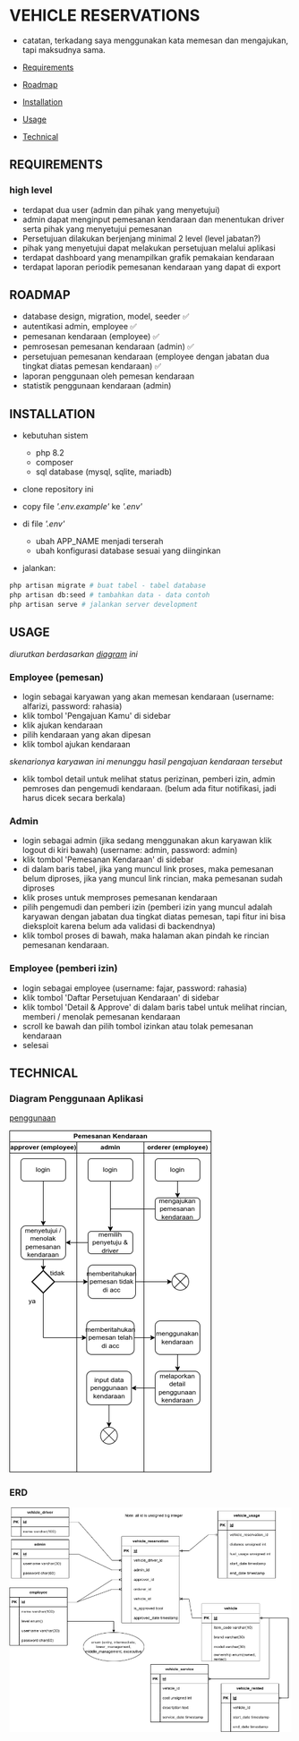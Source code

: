 # VEHICLE RESERVATIONS

- catatan, terkadang saya menggunakan kata memesan dan mengajukan, tapi maksudnya sama.

- [Requirements](#requirements)
- [Roadmap](#roadmap)
- [Installation](#installation)
- [Usage](#usage)
- [Technical](#technical)

## REQUIREMENTS

### high level
- terdapat dua user (admin dan pihak yang menyetujui) 
- admin dapat menginput pemesanan kendaraan dan menentukan driver serta pihak yang menyetujui pemesanan
- Persetujuan dilakukan berjenjang minimal 2 level (level jabatan?)
- pihak yang menyetujui dapat melakukan persetujuan melalui aplikasi
- terdapat dashboard yang menampilkan grafik pemakaian kendaraan
- terdapat laporan periodik pemesanan kendaraan yang dapat di export

## ROADMAP
- database design, migration, model, seeder  ✅
- autentikasi admin, employee ✅
- pemesanan kendaraan (employee) ✅
- pemrosesan pemesanan kendaraan (admin) ✅
- persetujuan pemesanan kendaraan (employee dengan jabatan dua tingkat diatas pemesan kendaraan) ✅
- laporan penggunaan oleh pemesan kendaraan
- statistik penggunaan kendaraan (admin)

## INSTALLATION

- kebutuhan sistem
    - php 8.2
    - composer
    - sql database (mysql, sqlite, mariadb)

- clone repository ini
- copy file _'.env.example'_ ke _'.env'_
- di file _'.env'_
    - ubah APP_NAME menjadi terserah
    - ubah konfigurasi database sesuai yang diinginkan
- jalankan:
```bash
php artisan migrate # buat tabel - tabel database
php artisan db:seed # tambahkan data - data contoh 
php artisan serve # jalankan server development
```


## USAGE

_diurutkan berdasarkan [diagram](#diagram-penggunaan-aplikasi) ini_

### Employee (pemesan)
- login sebagai karyawan yang akan memesan kendaraan
(username:  alfarizi, password: rahasia)
- klik tombol 'Pengajuan Kamu' di sidebar
- klik ajukan kendaraan
- pilih kendaraan yang akan dipesan
- klik tombol ajukan kendaraan

_skenarionya karyawan ini menunggu hasil pengajuan kendaraan tersebut_

- klik tombol detail untuk melihat status perizinan, pemberi izin, admin pemroses dan pengemudi kendaraan. (belum ada fitur notifikasi, jadi harus dicek secara berkala)

### Admin
- login sebagai admin (jika sedang menggunakan akun karyawan klik logout di kiri bawah) (username: admin, password: admin)
- klik tombol 'Pemesanan Kendaraan' di sidebar
- di dalam baris tabel, jika yang muncul link proses, maka pemesanan belum diproses, jika yang muncul link rincian, maka pemesanan sudah diproses
- klik proses untuk memproses pemesanan kendaraan
- pilih pengemudi dan pemberi izin (pemberi izin yang muncul adalah karyawan dengan jabatan dua tingkat diatas pemesan, tapi fitur ini bisa dieksploit karena belum ada validasi di backendnya)
- klik tombol proses di bawah, maka halaman akan pindah ke rincian pemesanan kendaraan.

### Employee (pemberi izin)
- login sebagai employee (username: fajar, password: rahasia)
- klik tombol 'Daftar Persetujuan Kendaraan' di sidebar
- klik tombol 'Detail & Approve' di dalam baris tabel untuk melihat rincian, memberi / menolak pemesanan kendaraan
- scroll ke bawah dan pilih tombol izinkan atau tolak pemesanan kendaraan
- selesai

## TECHNICAL
### Diagram Penggunaan Aplikasi
[penggunaan](#usage)

![Diagram Penggunaan Aplikasi](docs/activity-diagram.png)
### ERD
!['Entity Relationship Diagram'](docs/entity-relationship-diagram.png)